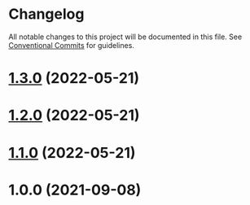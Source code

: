 # Changelog

All notable changes to this project will be documented in this file. See
[Conventional Commits](https://conventionalcommits.org) for guidelines.

# [1.3.0](https://github.com/EightSystems/react-web-mask/compare/v1.2.0...v1.3.0) (2022-05-21)

# [1.2.0](https://github.com/EightSystems/react-web-mask/compare/v1.1.0...v1.2.0) (2022-05-21)

# [1.1.0](https://github.com/EightSystems/react-web-mask/compare/v1.0.0...v1.1.0) (2022-05-21)

# 1.0.0 (2021-09-08)
